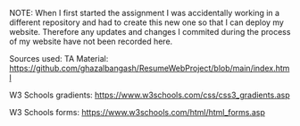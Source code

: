 NOTE: When I first started the assignment I was accidentally working in a different repository and had to create this new one so that I can deploy my website. Therefore any updates and changes I commited during the process of my website have not been recorded here.

Sources used:
TA Material: https://github.com/ghazalbangash/ResumeWebProject/blob/main/index.html

W3 Schools gradients: https://www.w3schools.com/css/css3_gradients.asp

W3 Schools forms: https://www.w3schools.com/html/html_forms.asp
